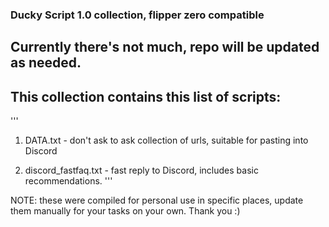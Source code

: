 ### Ducky Script 1.0 collection, flipper zero compatible

## Currently there's not much, repo will be updated as needed.



## This collection contains this list of scripts:

'''
1) DATA.txt - don't ask to ask collection of urls, suitable for pasting into Discord

2) discord_fastfaq.txt - fast reply to Discord, includes basic recommendations.
'''

NOTE: these were compiled for personal use in specific places, update them manually for your tasks on your own. Thank you :)
